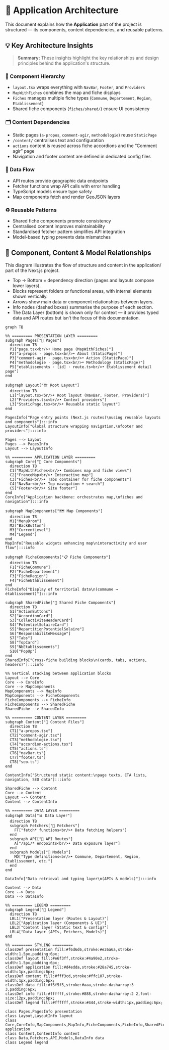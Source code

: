 # 🧭 Application Architecture

This document explains how the **Application** part of the project is structured — its components, content dependencies, and reusable patterns.

## 💡 Key Architecture Insights

> **Summary:** These insights highlight the key relationships and design principles behind the application's structure.

### 🧱 Component Hierarchy
- `layout.tsx` wraps everything with `NavBar`, `Footer`, and `Providers`
- `MapWithFiches` combines the map and fiche displays
- `Fiches` manages multiple fiche types (`Commune`, `Departement`, `Region`, `Etablissement`)
- Shared fiche components (`fiches/shared/`) ensure UI consistency

### 🗂️ Content Dependencies
- Static pages (`a-propos`, `comment-agir`, `methodologie`) reuse `StaticPage`
- `/content/` centralises text and configuration
- `actions` content is reused across fiche accordions and the “Comment agir” page
- Navigation and footer content are defined in dedicated config files

### 🔄 Data Flow
- API routes provide geographic data endpoints
- Fetcher functions wrap API calls with error handling
- TypeScript models ensure type safety
- Map components fetch and render GeoJSON layers

### ♻️ Reusable Patterns
- Shared fiche components promote consistency
- Centralised content improves maintainability
- Standardised fetcher pattern simplifies API integration
- Model-based typing prevents data mismatches

## 🧩 Component, Content & Model Relationships

This diagram illustrates the flow of structure and content in the application/ part of the Next.js project.
- Top → Bottom = dependency direction (pages and layouts compose lower layers).
- Blocks represent folders or functional areas, with internal elements shown vertically.
- Arrows show main data or component relationships between layers.
- Info nodes (dashed boxes) summarise the purpose of each section.
- The Data Layer (bottom) is shown only for context — it provides typed data and API routes but isn’t the focus of this documentation.

```mermaid
graph TB

%% ========= PRESENTATION LAYER =========
subgraph Pages["📁 Pages"]
  direction TB
  P1["page.tsx<br/>• Home page (MapWithFiches)"]
  P2["a-propos · page.tsx<br/>• About (StaticPage)"]
  P3["comment-agir · page.tsx<br/>• Action (StaticPage)"]
  P4["methodologie · page.tsx<br/>• Methodology (StaticPage)"]
  P5["etablissements · [id] · route.ts<br/>• Etablissement detail page"]
end

subgraph Layout["🏗️ Root Layout"]
  direction TB
  L1["layout.tsx<br/>• Root layout (NavBar, Footer, Providers)"]
  L2["Providers.tsx<br/>• Context providers"]
  L3["StaticPage.tsx<br/>• Reusable static layout"]
end

PagesInfo["Page entry points (Next.js routes)\nusing reusable layouts and components"]:::info
LayoutInfo["Global structure wrapping navigation,\nfooter and providers"]:::info

Pages --> Layout
Pages --> PagesInfo
Layout --> LayoutInfo

%% ========= APPLICATION LAYER =========
subgraph Core["🎯 Core Components"]
  direction TB
  C1["MapWithFiches<br/>• Combines map and fiche views"]
  C2["FranceMap<br/>• Interactive map"]
  C3["Fiches<br/>• Tabs container for fiche components"]
  C4["NavBar<br/>• Top navigation + search"]
  C5["Footer<br/>• Site footer"]
end
CoreInfo["Application backbone: orchestrates map,\nfiches and navigation"]:::info

subgraph MapComponents["🗺️ Map Components"]
  direction TB
  M1["MenuDrom"]
  M2["BackButton"]
  M3["CurrentLevel"]
  M4["Legend"]
end
MapInfo["Reusable widgets enhancing map\ninteractivity and user flow"]:::info

subgraph FicheComponents["📋 Fiche Components"]
  direction TB
  F1["FicheCommune"]
  F2["FicheDepartement"]
  F3["FicheRegion"]
  F4["FicheEtablissement"]
end
FicheInfo["Display of territorial data\n(commune → établissement)"]:::info

subgraph SharedFiche["🔧 Shared Fiche Components"]
  direction TB
  S1["ActionButtons"]
  S2["AccordionCard"]
  S3["CollectiviteHeaderCard"]
  S4["PotentielSolaireCard"]
  S5["RepartitionPotentielSolaire"]
  S6["ResponsabiliteMessage"]
  S7["Tabs"]
  S8["TopCard"]
  S9["NbEtablissements"]
  S10["PopUp"]
end
SharedInfo["Cross-fiche building blocks\n(cards, tabs, actions, headers)"]:::info

%% Vertical stacking between application blocks
Layout --> Core
Core --> CoreInfo
Core --> MapComponents
MapComponents --> MapInfo
MapComponents --> FicheComponents
FicheComponents --> FicheInfo
FicheComponents --> SharedFiche
SharedFiche --> SharedInfo

%% ========= CONTENT LAYER =========
subgraph Content["📄 Content Files"]
  direction TB
  CT1["a-propos.tsx"]
  CT2["comment-agir.tsx"]
  CT3["methodologie.tsx"]
  CT4["accordion-actions.tsx"]
  CT5["actions.ts"]
  CT6["navBar.ts"]
  CT7["footer.ts"]
  CT8["seo.ts"]
end

ContentInfo["Structured static content:\npage texts, CTA lists, navigation, SEO data"]:::info

SharedFiche --> Content
Core --> Content
Layout --> Content
Content --> ContentInfo

%% ========= DATA LAYER =========
subgraph Data["📊 Data Layer"]
  direction TB
  subgraph Fetchers["📡 Fetchers"]
    FT["fetch* functions<br/>• Data fetching helpers"]
  end
  subgraph API["🔌 API Routes"]
    A["/api/* endpoints<br/>• Data exposure layer"]
  end
  subgraph Models["📘 Models"]
    MD["Type definitions<br/>• Commune, Departement, Region, Etablissement, etc."]
  end
end

DataInfo["Data retrieval and typing layer\n(APIs & models)"]:::info

Content --> Data
Core --> Data
Data --> DataInfo

%% ========= LEGEND =========
subgraph Legend["🔎 Legend"]
  direction TB
  LBL1["Presentation layer (Routes & Layout)"]
  LBL2["Application layer (Components & UI)"]
  LBL3["Content layer (Static text & config)"]
  LBL4["Data layer (APIs, Fetchers, Models)"]
end

%% ========= STYLING =========
classDef presentation fill:#f6d6d6,stroke:#e26a6a,stroke-width:1.5px,padding:6px;
classDef layout fill:#e6f3ff,stroke:#4a90e2,stroke-width:1.5px,padding:6px;
classDef application fill:#d4edda,stroke:#28a745,stroke-width:1px,padding:6px;
classDef content fill:#fff3cd,stroke:#ffc107,stroke-width:1px,padding:6px;
classDef data fill:#f5f5f5,stroke:#aaa,stroke-dasharray:3 3,padding:6px;
classDef info fill:#ffffff,stroke:#888,stroke-dasharray:2 2,font-size:12px,padding:6px;
classDef legend fill:#ffffff,stroke:#444,stroke-width:1px,padding:6px;

class Pages,PagesInfo presentation
class Layout,LayoutInfo layout
class Core,CoreInfo,MapComponents,MapInfo,FicheComponents,FicheInfo,SharedFiche,SharedInfo application
class Content,ContentInfo content
class Data,Fetchers,API,Models,DataInfo data
class Legend legend
```
